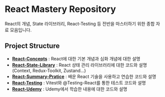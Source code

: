 # React Mastery Repository
React의 개념, State 라이브러리, React-Testing 등 전반을 마스터하기 위한 종합 자료 모음입니다.


## Project Structure
- **[React-Concepts](https://github.com/hongwontae/React/tree/main/React-Concepts"Concepts")** : React에 대한 기본 개념과 심화 개념에 대한 설명
- **[React-State-Library](https://github.com/hongwontae/React/tree/main/React-State-Library"State")** : React 상태 관리 라이브러리에 대한 코드와 설명 (Context, Redux-Toolkit, Zustand...)
- **[React-Summary-Pratice](https://github.com/hongwontae/React/tree/main/React-Summary-Pratice"Summary")** : 배운 React 기술을 사용하고 연습한 코드와 설명
- **[React-Testing](https://github.com/hongwontae/React/tree/main/React-Testing"Testing")** : Vitest와 @Testing-React를 통한 테스트 코드와 설명
- **[React-Udemy](https://github.com/hongwontae/React/tree/main/React-Udemy"Pratice")** : Udemy에서 학습한 내용에 대한 코드와 설명